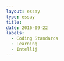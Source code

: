 ```yaml
---
layout: essay
type: essay
title: 
date: 2016-09-22
labels:
  - Coding Standards
  - Learning
  - Intellij
---
```



